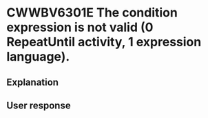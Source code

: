 # CWWBV6301E The condition expression is not valid (0 RepeatUntil activity, 1 expression language).

## Explanation

## User response